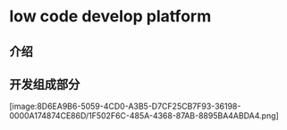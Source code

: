 # low code develop platform

## 介绍
## 开发组成部分

[image:8D6EA9B6-5059-4CD0-A3B5-D7CF25CB7F93-36198-0000A174874CE86D/1F502F6C-485A-4368-87AB-8895BA4ABDA4.png]

